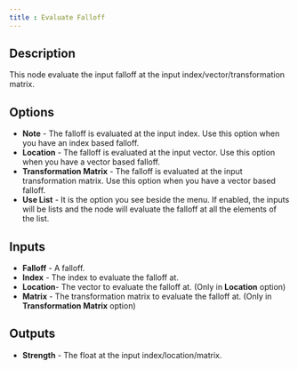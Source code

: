```yaml
---
title : Evaluate Falloff
---
```


## Description

This node evaluate the input falloff at the input
index/vector/transformation matrix.

## Options

- **Note** - The falloff is evaluated at the input index. Use this
    option when you have an index based falloff.
- **Location** - The falloff is evaluated at the input vector. Use
    this option when you have a vector based falloff.
- **Transformation Matrix** - The falloff is evaluated at the input
    transformation matrix. Use this option when you have a vector based
    falloff.
- **Use List** - It is the option you see beside the menu. If enabled,
    the inputs will be lists and the node will evaluate the falloff at
    all the elements of the list.

## Inputs

- **Falloff** - A falloff.
- **Index** - The index to evaluate the falloff at.
- **Location**- The vector to evaluate the falloff at. (Only in
    **Location** option)
- **Matrix** - The transformation matrix to evaluate the falloff at.
    (Only in **Transformation Matrix** option)

## Outputs

- **Strength** - The float at the input index/location/matrix.

